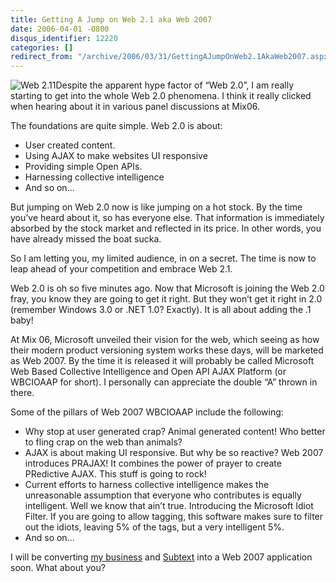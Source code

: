 ```yaml
---
title: Getting A Jump on Web 2.1 aka Web 2007
date: 2006-04-01 -0800
disqus_identifier: 12220
categories: []
redirect_from: "/archive/2006/03/31/GettingAJumpOnWeb2.1AkaWeb2007.aspx/"
---
```


![Web 2.11](https://haacked.com/images/Web211.jpg)Despite the apparent
hype factor of “Web 2.0”, I am really starting to get into the whole Web
2.0 phenomena. I think it really clicked when hearing about it in
various panel discussions at Mix06.

The foundations are quite simple. Web 2.0 is about:

-   User created content.
-   Using AJAX to make websites UI responsive
-   Providing simple Open APIs.
-   Harnessing collective intelligence
-   And so on...

But jumping on Web 2.0 now is like jumping on a hot stock. By the time
you’ve heard about it, so has everyone else. That information is
immediately absorbed by the stock market and reflected in its price. In
other words, you have already missed the boat sucka.

So I am letting you, my limited audience, in on a secret. The time is
now to leap ahead of your competition and embrace Web 2.1.

Web 2.0 is oh so five minutes ago. Now that Microsoft is joining the Web
2.0 fray, you know they are going to get it right. But they won’t get it
right in 2.0 (remember Windows 3.0 or .NET 1.0? Exactly). It is all
about adding the .1 baby!

At Mix 06, Microsoft unveiled their vision for the web, which seeing as
how their modern product versioning system works these days, will be
marketed as Web 2007. By the time it is released it will probably be
called Microsoft Web Based Collective Intelligence and Open API AJAX
Platform (or WBCIOAAP for short). I personally can appreciate the double
“A” thrown in there.

Some of the pillars of Web 2007 WBCIOAAP include the following:

-   Why stop at user generated crap? Animal generated content! Who
    better to fling crap on the web than animals?
-   AJAX is about making UI responsive. But why be so reactive? Web 2007
    introduces PRAJAX! It combines the power of prayer to create
    PRedictive AJAX. This stuff is going to rock!
-   Current efforts to harness collective intelligence makes the
    unreasonable assumption that everyone who contributes is equally
    intelligent. Well we know that ain’t true. Introducing the Microsoft
    Idiot Filter. If you are going to allow tagging, this software makes
    sure to filter out the idiots, leaving 5% of the tags, but a very
    intelligent 5%.
-   And so on...

I will be converting [my business](http://veloc-it.com/ "VelocIT") and
[Subtext](http://subtextproject.com/ "Subtext Project Website") into a
Web 2007 application soon. What about you?


